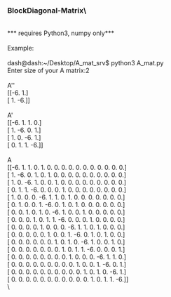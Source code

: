 ### BlockDiagonal-Matrix\
\
*** requires Python3, numpy only***\
\
Example: \
\
dash@dash:~/Desktop/A_mat_srv$ python3 A_mat.py \
Enter size of your A matrix:2\
\
A''\
[[-6.  1.]\
 [ 1. -6.]]\
\
A'\
[[-6.  1.  1.  0.]\
 [ 1. -6.  0.  1.]\
 [ 1.  0. -6.  1.]\
 [ 0.  1.  1. -6.]]\
\
A\
[[-6.  1.  1.  0.  1.  0.  0.  0.  0.  0.  0.  0.  0.  0.  0.  0.]\
 [ 1. -6.  0.  1.  0.  1.  0.  0.  0.  0.  0.  0.  0.  0.  0.  0.]\
 [ 1.  0. -6.  1.  0.  0.  1.  0.  0.  0.  0.  0.  0.  0.  0.  0.]\
 [ 0.  1.  1. -6.  0.  0.  0.  1.  0.  0.  0.  0.  0.  0.  0.  0.]\
 [ 1.  0.  0.  0. -6.  1.  1.  0.  1.  0.  0.  0.  0.  0.  0.  0.]\
 [ 0.  1.  0.  0.  1. -6.  0.  1.  0.  1.  0.  0.  0.  0.  0.  0.]\
 [ 0.  0.  1.  0.  1.  0. -6.  1.  0.  0.  1.  0.  0.  0.  0.  0.]\
 [ 0.  0.  0.  1.  0.  1.  1. -6.  0.  0.  0.  1.  0.  0.  0.  0.]\
 [ 0.  0.  0.  0.  1.  0.  0.  0. -6.  1.  1.  0.  1.  0.  0.  0.]\
 [ 0.  0.  0.  0.  0.  1.  0.  0.  1. -6.  0.  1.  0.  1.  0.  0.]\
 [ 0.  0.  0.  0.  0.  0.  1.  0.  1.  0. -6.  1.  0.  0.  1.  0.]\
 [ 0.  0.  0.  0.  0.  0.  0.  1.  0.  1.  1. -6.  0.  0.  0.  1.]\
 [ 0.  0.  0.  0.  0.  0.  0.  0.  1.  0.  0.  0. -6.  1.  1.  0.]\
 [ 0.  0.  0.  0.  0.  0.  0.  0.  0.  1.  0.  0.  1. -6.  0.  1.]\
 [ 0.  0.  0.  0.  0.  0.  0.  0.  0.  0.  1.  0.  1.  0. -6.  1.]\
 [ 0.  0.  0.  0.  0.  0.  0.  0.  0.  0.  0.  1.  0.  1.  1. -6.]]\
\

